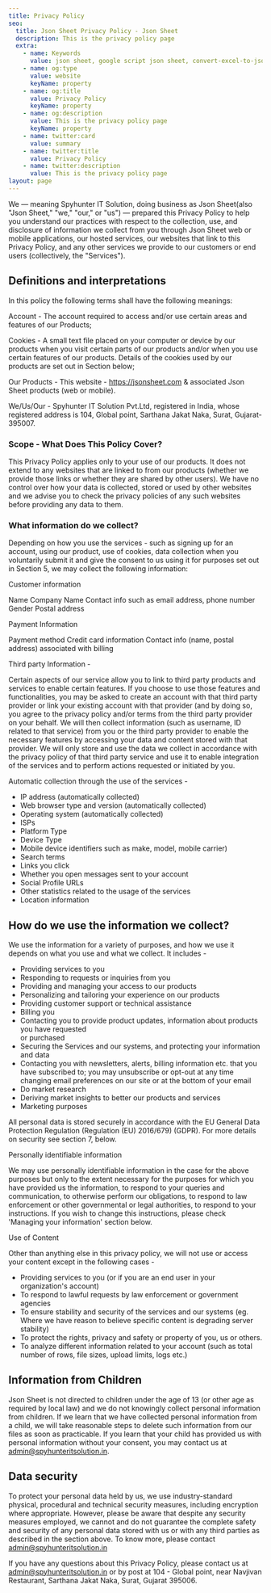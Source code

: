 ```yaml
---
title: Privacy Policy
seo:
  title: Json Sheet Privacy Policy - Json Sheet
  description: This is the privacy policy page
  extra:
    - name: Keywords
      value: json sheet, google script json sheet, convert-excel-to-json sheet, json sheetjs,json cheat sheet, google sheet to json, sheets json api, google sheet json api, json sheet builder, json cheat sheet pdf, json to sheet custom header, json schema cheat sheet, jsonpath cheat sheet, google sheet to json, json to google sheets	
    - name: og:type
      value: website
      keyName: property
    - name: og:title
      value: Privacy Policy
      keyName: property
    - name: og:description
      value: This is the privacy policy page
      keyName: property
    - name: twitter:card
      value: summary
    - name: twitter:title
      value: Privacy Policy
    - name: twitter:description
      value: This is the privacy policy page
layout: page
---
```


We — meaning Spyhunter IT Solution, doing business as Json Sheet(also "Json Sheet," "we," "our," or "us") — prepared this Privacy Policy to help you understand our practices with respect to the collection, use, and disclosure of information we collect from you through Json Sheet web or mobile applications, our hosted services, our websites that link to this Privacy Policy, and any other services we provide to our customers or end users (collectively, the "Services").

## Definitions and interpretations

In this policy the following terms shall have the following meanings:

Account - The account required to access and/or use certain areas and features of our Products;

Cookies - A small text file placed on your computer or device by our products when you visit certain parts of our products and/or when you use certain features of our products. Details of the cookies used by our products are set out in Section below;

Our Products - This website - https://jsonsheet.com & associated Json Sheet products (web or mobile).

We/Us/Our - Spyhunter IT Solution Pvt.Ltd, registered in India, whose registered address is 104, Global point, Sarthana Jakat Naka, Surat, Gujarat-395007.


### Scope - What Does This Policy Cover?

This Privacy Policy applies only to your use of our products. It does not extend to any websites that are linked to from our products (whether we provide those links or whether they are shared by other users). We have no control over how your data is collected, stored or used by other websites and we advise you to check the privacy policies of any such websites before providing any data to them.

### What information do we collect?

Depending on how you use the services - such as signing up for an account, using our product, use of cookies, data collection when you voluntarily submit it and give the consent to us using it for purposes set out in Section 5, we may collect the following information:

Customer information

Name
Company Name
Contact info such as email address, phone number
Gender
Postal address

Payment Information

Payment method
Credit card information
Contact info (name, postal address) associated with billing

Third party Information -

Certain aspects of our service allow you to link to third party products and services to enable certain features. If you choose to use those features and functionalities, you may be asked to create an account with that third party provider or link your existing account with that provider (and by doing so, you agree to the privacy policy and/or terms from the third party provider on your behalf. We will then collect information (such as username, ID related to that service) from you or the third party provider to enable the necessary features by accessing your data and content stored with that provider. We will only store and use the data we collect in accordance with the privacy policy of that third party service and use it to enable integration of the services and to perform actions requested or initiated by you.

Automatic collection through the use of the services -
 
* IP address (automatically collected)
* Web browser type and version (automatically collected)
* Operating system (automatically collected)
* ISPs
* Platform Type
* Device Type
* Mobile device identifiers such as make, model, mobile carrier)
* Search terms
* Links you click
* Whether you open messages sent to your account
* Social Profile URLs
* Other statistics related to the usage of the services
* Location information

## How do we use the information we collect?

We use the information for a variety of purposes, and how we use it depends on what you use and what we collect. It includes -

* Providing services to you
* Responding to requests or inquiries from you
* Providing and managing your access to our products
* Personalizing and tailoring your experience on our products
* Providing customer support or technical assistance
* Billing you
* Contacting you to provide product updates, information about products you have requested  
  or purchased
* Securing the Services and our systems, and protecting your information and data
* Contacting you with newsletters, alerts, billing information etc. that you have subscribed    to; you may unsubscribe or opt-out at any time changing email preferences on our site or at the bottom of your email
* Do market research
* Deriving market insights to better our products and services
* Marketing purposes

All personal data is stored securely in accordance with the EU General Data Protection Regulation (Regulation (EU) 2016/679) (GDPR). For more details on security see section 7, below.

Personally identifiable information

We may use personally identifiable information in the case for the above purposes but only to the extent necessary for the purposes for which you have provided us the information, to respond to your queries and communication, to otherwise perform our obligations, to respond to law enforcement or other governmental or legal authorities, to respond to your instructions. If you wish to change this instructions, please check 'Managing your information' section below.

Use of Content

Other than anything else in this privacy policy, we will not use or access your content except in the following cases -

* Providing services to you (or if you are an end user in your organization's account)
* To respond to lawful requests by law enforcement or government agencies
* To ensure stability and security of the services and our systems (eg. Where we have reason to believe specific content is degrading server stability)
* To protect the rights, privacy and safety or property of you, us or others.
* To analyze different information related to your account (such as total number of rows, file sizes, upload limits, logs etc.)

## Information from Children

Json Sheet is not directed to children under the age of 13 (or other age as required by local law) and we do not knowingly collect personal information from children. If we learn that we have collected personal information from a child, we will take reasonable steps to delete such information from our files as soon as practicable. If you learn that your child has provided us with personal information without your consent, you may contact us at admin@spyhunteritsolution.in.

## Data security

To protect your personal data held by us, we use industry-standard physical, procedural and technical security measures, including encryption where appropriate. However, please be aware that despite any security measures employed, we cannot and do not guarantee the complete safety and security of any personal data stored with us or with any third parties as described in the section above. To know more, please contact admin@spyhunteritsolution.in

If you have any questions about this Privacy Policy, please contact us at admin@spyhunteritsolution.in or by post at 104 - Global point, near Navjivan Restaurant, Sarthana Jakat Naka, Surat, Gujarat 395006.

